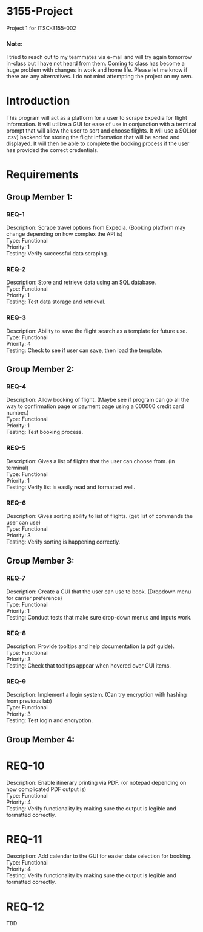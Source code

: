 # 3155-Project
Project 1 for ITSC-3155-002

### Note:
I tried to reach out to my teammates via e-mail and will try again tomorrow in-class but I have not heard from them. Coming to class has become a huge problem with changes in work and home life. Please let me know if there are any alternatives. I do not mind attempting the project on my own.


# Introduction
This program will act as a platform for a user to scrape Expedia for flight information. It will utilize a GUI for ease of use in conjunction with a terminal prompt that will allow the user to sort and choose flights. It will use a SQL(or .csv) backend for storing the flight information that will be sorted and displayed. It will then be able to complete the booking process if the user has provided the correct credentials.

# Requirements

## Group Member 1:
### REQ-1
Description: Scrape travel options from Expedia. (Booking platform may change depending on how complex the API is)  
Type: Functional  
Priority: 1  
Testing: Verify successful data scraping.  

### REQ-2
Description: Store and retrieve data using an SQL database.  
Type: Functional  
Priority: 1  
Testing: Test data storage and retrieval.  

### REQ-3
Description: Ability to save the flight search as a template for future use.  
Type: Functional  
Priority: 4  
Testing: Check to see if user can save, then load the template.  

## Group Member 2:

### REQ-4
Description: Allow booking of flight. (Maybe see if program can go all the way to confirmation page or payment page using a 000000 credit card number.)  
Type: Functional  
Priority: 1  
Testing: Test booking process.  

### REQ-5
Description: Gives a list of flights that the user can choose from. (in terminal)  
Type: Functional  
Priority: 1  
Testing: Verify list is easily read and formatted well.  

### REQ-6
Description: Gives sorting ability to list of flights. (get list of commands the user can use)  
Type: Functional  
Priority: 3  
Testing: Verify sorting is happening correctly.  

## Group Member 3:

### REQ-7
Description: Create a GUI that the user can use to book. (Dropdown menu for carrier preference)  
Type: Functional  
Priority: 1  
Testing: Conduct tests that make sure drop-down menus and inputs work.  
### REQ-8
Description: Provide tooltips and help documentation (a pdf guide).  
Type: Functional  
Priority: 3  
Testing: Check that tooltips appear when hovered over GUI items.  
### REQ-9
Description: Implement a login system. (Can try encryption with hashing from previous lab)  
Type: Functional  
Priority: 3  
Testing: Test login and encryption.  

## Group Member 4:

# REQ-10
Description: Enable itinerary printing via PDF. (or notepad depending on how complicated PDF output is)  
Type: Functional  
Priority: 4  
Testing: Verify functionality by making sure the output is legible and formatted correctly.  
# REQ-11
Description: Add calendar to the GUI for easier date selection for booking.  
Type: Functional  
Priority: 4  
Testing: Verify functionality by making sure the output is legible and formatted correctly.  
# REQ-12
TBD  
